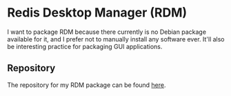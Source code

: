 # Redis Desktop Manager (RDM) #
I want to package RDM because there currently is no Debian package available for it, and I prefer not to manually install any software ever. It'll also be interesting practice for packaging GUI applications.

## Repository ##

The repository for my RDM package can be found [here](https://github.com/WillemMali/dpkg-rdm/).
